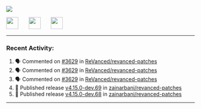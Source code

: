 <p align="left">
  <!-- Typing SVG by DenverCoder1 - https://github.com/DenverCoder1/readme-typing-svg -->
  <a href="https://github.com/DenverCoder1/readme-typing-svg">
    <img src="https://readme-typing-svg.demolab.com/?lines=Hello%2E%2E%2E;Im%20Zain;&font=Fira%20Code&center=false&width=440&height=45&color=00FFFF&vCenter=true&pause=1000&size=22" /></a>
</p>

<p align="left">
  <a href="https://www.youtube.com/@zainarbani"><img width="32px" src="https://www.freeiconspng.com/uploads/youtube-subscribe-png-youtube-subscribe-to-5.png"/></a>
  &#8287;&#8287;&#8287;&#8287;&#8287;
  <a href="mailto:zaintsyariev@gmail.com"><img width="32px" src="https://www.freeiconspng.com/uploads/email-icon--100-flat-vol-2-iconset--graphicloads-18.png"/></a>
  &#8287;&#8287;&#8287;&#8287;&#8287;
  <a href="https://t.me/AnotherZain"><img width="32px" src="https://www.freeiconspng.com/uploads/telegram-icon-1.png"></a>
</p>

---

<h3>Recent Activity:</h3>

<!-- https://github.com/jamesgeorge007/github-activity-readme -->
<!--START_SECTION:activity-->
1. 🗣 Commented on [#3629](https://github.com/ReVanced/revanced-patches/pull/3629#issuecomment-2391891246) in [ReVanced/revanced-patches](https://github.com/ReVanced/revanced-patches)
2. 🗣 Commented on [#3629](https://github.com/ReVanced/revanced-patches/pull/3629#issuecomment-2390522358) in [ReVanced/revanced-patches](https://github.com/ReVanced/revanced-patches)
3. 🗣 Commented on [#3629](https://github.com/ReVanced/revanced-patches/pull/3629#issuecomment-2390489984) in [ReVanced/revanced-patches](https://github.com/ReVanced/revanced-patches)
4. 🚀 Published release [v4.15.0-dev.69](https://github.com/zainarbani/revanced-patches/releases/tag/v4.15.0-dev.69) in [zainarbani/revanced-patches](https://github.com/zainarbani/revanced-patches)
5. 🚀 Published release [v4.15.0-dev.68](https://github.com/zainarbani/revanced-patches/releases/tag/v4.15.0-dev.68) in [zainarbani/revanced-patches](https://github.com/zainarbani/revanced-patches)
<!--END_SECTION:activity-->

---
